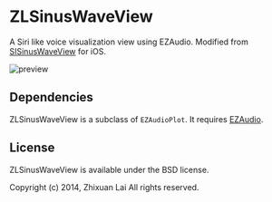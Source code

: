 ZLSinusWaveView
===============

A Siri like voice visualization view using EZAudio. Modified from [SISinusWaveView](https://github.com/raffael/SISinusWaveView) for iOS.

![preview](https://raw.githubusercontent.com/zhxnlai/ZLSinusWaveView/master/preview.gif)

Dependencies
---
ZLSinusWaveView is a subclass of `EZAudioPlot`. It requires [EZAudio](https://github.com/syedhali/EZAudio).

License
---
ZLSinusWaveView is available under the BSD license.

Copyright (c) 2014, Zhixuan Lai
All rights reserved.
